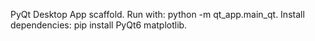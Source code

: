 PyQt Desktop App scaffold. Run with: python -m qt_app.main_qt. Install dependencies: pip install PyQt6 matplotlib.

